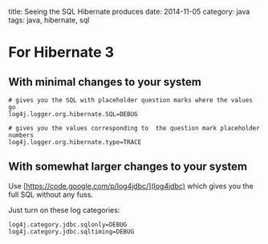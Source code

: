 title: Seeing the SQL Hibernate produces
date: 2014-11-05
category: java
tags: java, hibernate, sql

# For Hibernate 3

## With minimal changes to your system

```
# gives you the SQL with placeholder question marks where the values go
log4j.logger.org.hibernate.SQL=DEBUG

# gives you the values corresponding to  the question mark placeholder numbers
log4j.logger.org.hibernate.type=TRACE
```

## With somewhat larger changes to your system
Use [https://code.google.com/p/log4jdbc/](log4jdbc) which gives you
the full SQL without any fuss.

Just turn on these log categories:

    log4j.category.jdbc.sqlonly=DEBUG
    log4j.category.jdbc.sqltiming=DEBUG




